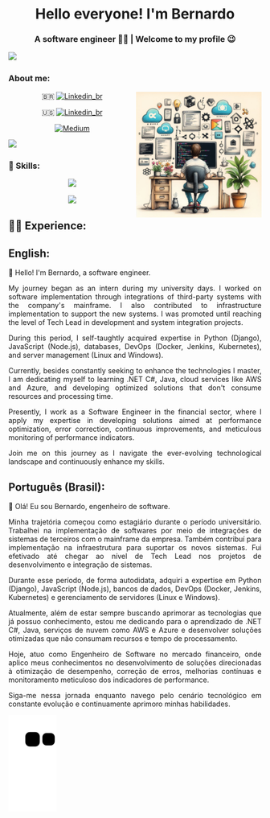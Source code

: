 <h1 align="center"> Hello everyone! I'm Bernardo </h1>
<h3 align="center"> A software engineer 👨‍💻 | Welcome to my profile 😉</h3>
<img src="https://user-images.githubusercontent.com/73097560/115834477-dbab4500-a447-11eb-908a-139a6edaec5c.gif">


<h3 align="left">About me:</h3>

<!-- Contatos
<!-- Contatos -->

<picture> <img align="right" src="https://github.com/bernardonacif/bernardonacif/blob/main/src/photos/pic_01.jpg" width = 250px></picture>

<div align="center">
  
🇧🇷 [![Linkedin_br](https://img.shields.io/badge/LinkedIn-0077B5?style=for-the-badge&logo=linkedin&logoColor=white)](https://www.linkedin.com/in/bernardonacif)

🇺🇸 [![Linkedin_br](https://img.shields.io/badge/LinkedIn-0077B5?style=for-the-badge&logo=linkedin&logoColor=white)](https://www.linkedin.com/in/bernardonacif/?locale=en_US)

[![Medium](https://img.shields.io/badge/Medium-12100E?style=for-the-badge&logo=medium&logoColor=white)](https://medium.com/@bernardonacif)


<!-- [![Medium](https://img.shields.io/badge/Medium-Follow-blue)](https://medium.com/@bernardonacif) -->

</div>
<img src="https://user-images.githubusercontent.com/73097560/115834477-dbab4500-a447-11eb-908a-139a6edaec5c.gif">


<!-- Experiencia -->

<h3 align="left">🚀 Skills:</h3>

<!-- <h3 align="left">Languages and Tools:</h3> -->

<p align="center">
  <a href="https://skillicons.dev">
    <img src="https://skillicons.dev/icons?i=python,go,java,js,cs,django,dotnet,mysql,postgres,mongodb&perline=14" />
  </a>
</p>
<p align="center">
  <a href="https://skillicons.dev">
    <img src="https://skillicons.dev/icons?i=aws,azure,bash,docker,kubernetes,jenkins,git,linux&perline=14" />
  </a>
</p>




<!--
<a href="https://www.python.org" target="_blank" rel="noreferrer"> <img src="https://raw.githubusercontent.com/devicons/devicon/master/icons/python/python-original.svg" alt="python" width="40" height="40"/> </a> 
<a href="https://golang.org" target="_blank" rel="noreferrer"> <img src="https://raw.githubusercontent.com/devicons/devicon/master/icons/go/go-original.svg" alt="go" width="40" height="40"/> </a> 
<a href="https://www.java.com" target="_blank" rel="noreferrer"> <img src="https://raw.githubusercontent.com/devicons/devicon/master/icons/java/java-original.svg" alt="java" width="40" height="40"/> </a>
<a href="https://developer.mozilla.org/en-US/docs/Web/JavaScript" target="_blank" rel="noreferrer"> <img src="https://raw.githubusercontent.com/devicons/devicon/master/icons/javascript/javascript-original.svg" alt="javascript" width="40" height="40"/> </a> 
<a href="https://www.w3schools.com/cs/" target="_blank" rel="noreferrer"> <img src="https://raw.githubusercontent.com/devicons/devicon/master/icons/csharp/csharp-original.svg" alt="csharp" width="40" height="40"/> </a>
<a href="https://www.w3schools.com/cpp/" target="_blank" rel="noreferrer"> <img src="https://raw.githubusercontent.com/devicons/devicon/master/icons/cplusplus/cplusplus-original.svg" alt="cplusplus" width="40" height="40"/> </a> 
<a href="https://www.djangoproject.com/" target="_blank" rel="noreferrer"> <img src="https://cdn.worldvectorlogo.com/logos/django.svg" alt="django" width="40" height="40"/> </a>
<a href="https://dotnet.microsoft.com/" target="_blank" rel="noreferrer"> <img src="https://raw.githubusercontent.com/devicons/devicon/master/icons/dot-net/dot-net-original-wordmark.svg" alt="dotnet" width="40" height="40"/> </a> 
<a href="https://www.microsoft.com/en-us/sql-server" target="_blank" rel="noreferrer"> <img src="https://www.svgrepo.com/show/303229/microsoft-sql-server-logo.svg" alt="mssql" width="40" height="40"/> </a> 
<a href="https://www.mysql.com/" target="_blank" rel="noreferrer"> <img src="https://raw.githubusercontent.com/devicons/devicon/master/icons/mysql/mysql-original-wordmark.svg" alt="mysql" width="40" height="40"/> </a> 
<a href="https://www.postgresql.org" target="_blank" rel="noreferrer"> <img src="https://raw.githubusercontent.com/devicons/devicon/master/icons/postgresql/postgresql-original-wordmark.svg" alt="postgresql" width="40" height="40"/> </a> 
<a href="https://www.mongodb.com/" target="_blank" rel="noreferrer"> <img src="https://raw.githubusercontent.com/devicons/devicon/master/icons/mongodb/mongodb-original-wordmark.svg" alt="mongodb" width="40" height="40"/> </a> 
<p align="left"> <a href="https://aws.amazon.com" target="_blank" rel="noreferrer"> <img src="https://raw.githubusercontent.com/devicons/devicon/master/icons/amazonwebservices/amazonwebservices-original-wordmark.svg" alt="aws" width="40" height="40"/> 
<a href="https://azure.microsoft.com/en-in/" target="_blank" rel="noreferrer"> <img src="https://www.vectorlogo.zone/logos/microsoft_azure/microsoft_azure-icon.svg" alt="azure" width="40" height="40"/> </a>   
<a href="https://www.gnu.org/software/bash/" target="_blank" rel="noreferrer"> <img src="https://www.vectorlogo.zone/logos/gnu_bash/gnu_bash-icon.svg" alt="bash" width="40" height="40"/> </a> 
<a href="https://www.docker.com/" target="_blank" rel="noreferrer"> <img src="https://raw.githubusercontent.com/devicons/devicon/master/icons/docker/docker-original-wordmark.svg" alt="docker" width="40" height="40"/> </a> 
<a href="https://git-scm.com/" target="_blank" rel="noreferrer"> <img src="https://www.vectorlogo.zone/logos/git-scm/git-scm-icon.svg" alt="git" width="40" height="40"/> </a> 
<a href="https://www.jenkins.io" target="_blank" rel="noreferrer"> <img src="https://www.vectorlogo.zone/logos/jenkins/jenkins-icon.svg" alt="jenkins" width="40" height="40"/></a> 
<a href="https://kubernetes.io" target="_blank" rel="noreferrer"> <img src="https://www.vectorlogo.zone/logos/kubernetes/kubernetes-icon.svg" alt="kubernetes" width="40" height="40"/> </a> <a href="https://www.linux.org/" target="_blank" rel="noreferrer"> <img src="https://raw.githubusercontent.com/devicons/devicon/master/icons/linux/linux-original.svg" alt="linux" width="40" height="40"/> </a> 
</p>

<img src="https://user-images.githubusercontent.com/73097560/115834477-dbab4500-a447-11eb-908a-139a6edaec5c.gif">
-->

##  👨‍💻 Experience:

## English:

👋 Hello! I'm Bernardo, a software engineer.

<div align="justify">
My journey began as an intern during my university days. I worked on software implementation through integrations of third-party systems with the company's mainframe. I also contributed to infrastructure implementation to support the new systems. I was promoted until reaching the level of Tech Lead in development and system integration projects.

During this period, I self-taughtly acquired expertise in Python (Django), JavaScript (Node.js), databases, DevOps (Docker, Jenkins, Kubernetes), and server management (Linux and Windows).

Currently, besides constantly seeking to enhance the technologies I master, I am dedicating myself to learning .NET C#, Java, cloud services like AWS and Azure, and developing optimized solutions that don't consume resources and processing time.

Presently, I work as a Software Engineer in the financial sector, where I apply my expertise in developing solutions aimed at performance optimization, error correction, continuous improvements, and meticulous monitoring of performance indicators.

Join me on this journey as I navigate the ever-evolving technological landscape and continuously enhance my skills.

</div>

## Português (Brasil):

👋 Olá! Eu sou Bernardo, engenheiro de software.  

<div align="justify">
Minha trajetória começou como estagiário durante o período universitário. Trabalhei na implementação de softwares por meio de integrações de sistemas de terceiros com o mainframe da empresa. Também contribuí para implementação na infraestrutura para suportar os novos sistemas. Fui efetivado até chegar ao nível de Tech Lead nos projetos de desenvolvimento e integração de sistemas.

Durante esse período, de forma autodidata, adquiri a expertise em Python (Django), JavaScript (Node.js), bancos de dados, DevOps (Docker, Jenkins, Kubernetes) e gerenciamento de servidores (Linux e Windows).

Atualmente, além de estar sempre buscando aprimorar as tecnologias que já possuo conhecimento, estou me dedicando para o aprendizado de .NET C#, Java, serviços de nuvem como AWS e Azure e desenvolver soluções otimizadas que não consumam recursos e tempo de processamento.

Hoje, atuo como Engenheiro de Software no mercado financeiro, onde aplico meus conhecimentos no desenvolvimento de soluções direcionadas à otimização de desempenho, correção de erros, melhorias contínuas e monitoramento meticuloso dos indicadores de performance.

Siga-me nessa jornada enquanto navego pelo cenário tecnológico em constante evolução e continuamente aprimoro minhas habilidades.
</div>

  
</div>

![snake gif](https://github.com/bernardonacif/bernardonacif/blob/output/github-contribution-grid-snake.svg)
  
  
  
<!--

## Hello everyone! Welcome to my profile 👨‍💻😉

- 🔭 Hoje eu trabalho com desenvolvimento de sistemas de inovação
- 🌱 Estudando JS e Python 


### Oi, pessoal! Eu sou o Bernardo Nacif e sejam bem-vindos ao meu Github 👨‍💻😉

- 🔭 Hoje eu trabalho com desenvolvimento de sistemas de inovação
- 🌱 Estudando JS e Python 

##



<div align="center">
  <a href="https://github.com/bernardonacif">
  <img height="150em" src="https://github-readme-stats.vercel.app/api?username=bernardonacif&show_icons=true&theme=github_dark&include_all_commits=true&count_private=true"/>
  <img height="150em" src="https://github-readme-stats.vercel.app/api/top-langs/?username=bernardonacif&layout=compact&langs_count=7&theme=github_dark"/>
</div>

<div style="display: inline_block"><br>
  <img align="center" alt="Bernardo-Js" height="30" width="40" src="https://raw.githubusercontent.com/devicons/devicon/master/icons/javascript/javascript-plain.svg">
  <img align="center" alt="Bernardo-Ts" height="30" width="40" src="https://raw.githubusercontent.com/devicons/devicon/master/icons/typescript/typescript-plain.svg">
  <img align="center" alt="Bernardo-React" height="30" width="40" src="https://raw.githubusercontent.com/devicons/devicon/master/icons/react/react-original.svg">
  <img align="center" alt="Bernardo-HTML" height="30" width="40" src="https://raw.githubusercontent.com/devicons/devicon/master/icons/html5/html5-original.svg">
  <img align="center" alt="Bernardo-CSS" height="30" width="40" src="https://raw.githubusercontent.com/devicons/devicon/master/icons/css3/css3-original.svg">
  <img align="center" alt="Bernardo-Python" height="30" width="40" src="https://raw.githubusercontent.com/devicons/devicon/master/icons/python/python-original.svg">
  <img align="center" alt="Bernardo-MySql" height="30" width="40" src="https://cdn.jsdelivr.net/gh/devicons/devicon/icons/mysql/mysql-original-wordmark.svg">
</div>  
  
##
  
<div> 
 <a href="https://www.linkedin.com/in/bernardonacif" target="_blank"><img src="https://img.shields.io/badge/-LinkedIn-%230077B5?style=for-the-badge&logo=linkedin&logoColor=white" target="_blank"></a> 


 
  ![snake gif](https://github.com/bernardonacif/bernardonacif/blob/output/github-contribution-grid-snake.svg)
 
</div>

 -->
  
<!--
**bernardonacif/bernardonacif** is a ✨ _special_ ✨ repository because its `README.md` (this file) appears on your GitHub profile.

Here are some ideas to get you started:

documetation: https://github.com/anuraghazra/github-readme-stats


- 🔭 I’m currently working on ...
- 🌱 I’m currently learning ...
- 👯 I’m looking to collaborate on ...
- 🤔 I’m looking for help with ...
- 💬 Ask me about ...
- 📫 How to reach me: ...
- 😄 Pronouns: ...
- ⚡ Fun fact: ...
-->
